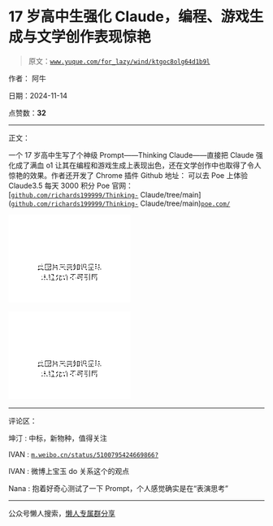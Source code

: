# 17 岁高中生强化 Claude，编程、游戏生成与文学创作表现惊艳

> 原文：[`www.yuque.com/for_lazy/wind/ktgoc8olg64d1b9l`](https://www.yuque.com/for_lazy/wind/ktgoc8olg64d1b9l)

作者： 阿牛

日期：2024-11-14

点赞数：**32**

* * *

正文：

一个 17 岁高中生写了个神级 Prompt——Thinking Claude——直接把 Claude 强化成了满血 o1
让其在编程和游戏生成上表现出色，还在文学创作中也取得了令人惊艳的效果。作者还开发了 Chrome 插件 Github 地址： 可以去 Poe 上体验 Claude3.5
每天 3000 积分 Poe 官网： [[`github.com/richards199999/Thinking-`](https://github.com/richards199999/Thinking-) Claude/tree/main]([`github.com/richards199999/Thinking-`](https://github.com/richards199999/Thinking-) Claude/tree/main)[`poe.com/`](https://poe.com/)

![](img/008ee9b925e6a940cbaa1cf86c7feb59.png "None")

![](img/aa03d9b7ad147a2168128fb02d379c58.png "None")

* * *

评论区：

坤汀 : 中标，新物种，值得关注

IVAN : [`m.weibo.cn/status/5100795424669866?`](http://m.weibo.cn/status/5100795424669866?)

IVAN : 微博上宝玉 do 关系这个的观点

Nana : 抱着好奇心测试了一下 Prompt，个人感觉确实是在“表演思考”

* * *

公众号懒人搜索，[懒人专属群分享](https://lazybook.fun/#/blog/group)